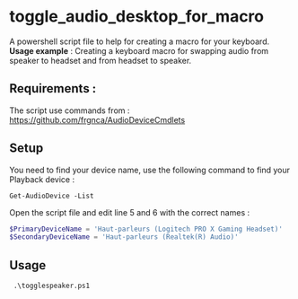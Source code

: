 # toggle_audio_desktop_for_macro
A powershell script file to help for creating a macro for your keyboard.  
**Usage example** : Creating a keyboard macro for swapping audio from speaker to headset and from headset to speaker.

## Requirements : 

The script use commands from :  
https://github.com/frgnca/AudioDeviceCmdlets

## Setup

You need to find your device name, use the following command to find your Playback device : 
```
Get-AudioDevice -List
```

Open the script file and edit line 5 and 6 with the correct names :  
```powershell
$PrimaryDeviceName = 'Haut-parleurs (Logitech PRO X Gaming Headset)'
$SecondaryDeviceName = 'Haut-parleurs (Realtek(R) Audio)'
```

## Usage

```
 .\togglespeaker.ps1
 ```
